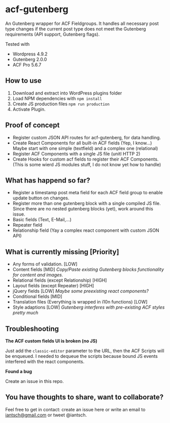 # acf-gutenberg
An Gutenberg wrapper for ACF Fieldgroups. It handles all necessary post type changes if the current post type does not meet the Gutenberg requirements (API support, Gutenberg flags).

Tested with
- Wordpress 4.9.2
- Gutenberg 2.0.0
- ACF Pro 5.6.7

## How to use
1. Download and extract into WordPress plugins folder
2. Load NPM dependencies with ``npm install``
3. Create JS production files ``npm run production``
4. Activate Plugin.

## Proof of concept
- Register custom JSON API routes for acf-gutenberg, for data handling.
- Create React Components for all built-in ACF fields (Yep, I know...) Maybe start with one simple (textfield) and a complex one (relational)
- Register ACF Components with a single JS file (unitl HTTP 2) 
- Create Hooks for custom acf fields to register their ACF Components. (This is some wierd JS modules stuff, I do not know yet how to handle)

## What has happend so far?
- Register a timestamp post meta field for each ACF field group to enable update button on changes.
- Register more than one gutenberg block with a single compiled JS file. Since there are no nested gutenberg blocks (yet), work around this issue.
- Basic fields (Text, E-Mail,…)
- Repeater field
- Relationship field (Yay a complex react component with custom JSON API)

## What is currently missing [Priority]
- Any forms of validation. [LOW]
- Content fields [MID] _Copy/Paste existing Gutenberg blocks functionality for content and images._
- Relational fields (except Relationship) [HIGH]
- Layout fields (except Repeater) [HIGH]
- jQuery fields [LOW] _Maybe some preexisting react components?_
- Conditional fields [MID]
- Translation files (Everything is wrapped in i10n functions) [LOW]
- Style adaptions [LOW] _Gutenberg interferes with pre-existing ACF styles pretty much_

## Troubleshooting

**The ACF custom fields UI is broken (no JS)**

Just add the ``classic-editor`` parameter to the URL, then the ACF Scripts will be enqueued. I needed to dequeue the scripts because bound JS events interfered with the react components.

**Found a bug**

Create an issue in this repo.

## You have thoughts to share, want to collaborate?
Feel free to get in contact: create an issue here or write an email to iantsch@gmail.com or tweet @iantsch.
